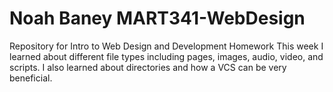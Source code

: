 # Noah Baney MART341-WebDesign
Repository for Intro to Web Design and Development Homework
This week I learned about different file types including pages, images, audio, video, and scripts.  I also learned about directories and how a VCS can be very beneficial.
